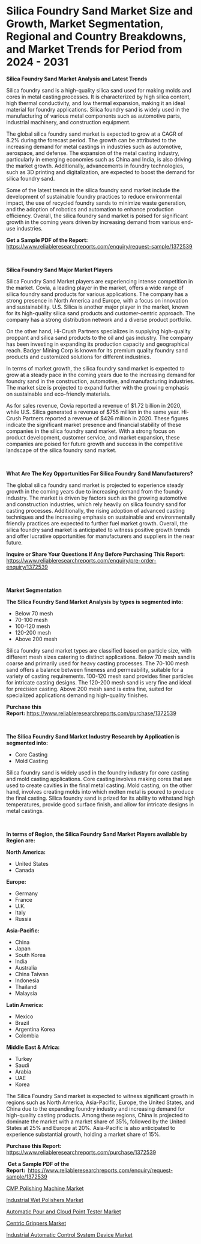 <p><h1>Silica Foundry Sand Market Size and Growth, Market Segmentation, Regional and Country Breakdowns, and Market Trends for Period from 2024 -  2031</h1></p><p><strong>Silica Foundry Sand Market Analysis and Latest Trends</strong></p>
<p><p>Silica foundry sand is a high-quality silica sand used for making molds and cores in metal casting processes. It is characterized by high silica content, high thermal conductivity, and low thermal expansion, making it an ideal material for foundry applications. Silica foundry sand is widely used in the manufacturing of various metal components such as automotive parts, industrial machinery, and construction equipment.</p><p>The global silica foundry sand market is expected to grow at a CAGR of 8.2% during the forecast period. The growth can be attributed to the increasing demand for metal castings in industries such as automotive, aerospace, and defense. The expansion of the metal casting industry, particularly in emerging economies such as China and India, is also driving the market growth. Additionally, advancements in foundry technologies, such as 3D printing and digitalization, are expected to boost the demand for silica foundry sand.</p><p>Some of the latest trends in the silica foundry sand market include the development of sustainable foundry practices to reduce environmental impact, the use of recycled foundry sands to minimize waste generation, and the adoption of robotics and automation to enhance production efficiency. Overall, the silica foundry sand market is poised for significant growth in the coming years driven by increasing demand from various end-use industries.</p></p>
<p><strong>Get a Sample PDF of the Report:&nbsp;</strong> <a href="https://www.reliableresearchreports.com/enquiry/request-sample/1372539">https://www.reliableresearchreports.com/enquiry/request-sample/1372539</a></p>
<p>&nbsp;</p>
<p><strong>Silica Foundry Sand Major Market Players</strong></p>
<p><p>Silica Foundry Sand Market players are experiencing intense competition in the market. Covia, a leading player in the market, offers a wide range of silica foundry sand products for various applications. The company has a strong presence in North America and Europe, with a focus on innovation and sustainability. U.S. Silica is another major player in the market, known for its high-quality silica sand products and customer-centric approach. The company has a strong distribution network and a diverse product portfolio.</p><p>On the other hand, Hi-Crush Partners specializes in supplying high-quality proppant and silica sand products to the oil and gas industry. The company has been investing in expanding its production capacity and geographical reach. Badger Mining Corp is known for its premium quality foundry sand products and customized solutions for different industries.</p><p>In terms of market growth, the silica foundry sand market is expected to grow at a steady pace in the coming years due to the increasing demand for foundry sand in the construction, automotive, and manufacturing industries. The market size is projected to expand further with the growing emphasis on sustainable and eco-friendly materials.</p><p>As for sales revenue, Covia reported a revenue of $1.72 billion in 2020, while U.S. Silica generated a revenue of $755 million in the same year. Hi-Crush Partners reported a revenue of $426 million in 2020. These figures indicate the significant market presence and financial stability of these companies in the silica foundry sand market. With a strong focus on product development, customer service, and market expansion, these companies are poised for future growth and success in the competitive landscape of the silica foundry sand market.</p></p>
<p>&nbsp;</p>
<p><strong>What Are The Key Opportunities For Silica Foundry Sand Manufacturers?</strong></p>
<p><p>The global silica foundry sand market is projected to experience steady growth in the coming years due to increasing demand from the foundry industry. The market is driven by factors such as the growing automotive and construction industries, which rely heavily on silica foundry sand for casting processes. Additionally, the rising adoption of advanced casting techniques and the increasing emphasis on sustainable and environmentally friendly practices are expected to further fuel market growth. Overall, the silica foundry sand market is anticipated to witness positive growth trends and offer lucrative opportunities for manufacturers and suppliers in the near future.</p></p>
<p><strong>Inquire or Share Your Questions If Any Before Purchasing This Report:</strong> <a href="https://www.reliableresearchreports.com/enquiry/pre-order-enquiry/1372539">https://www.reliableresearchreports.com/enquiry/pre-order-enquiry/1372539</a></p>
<p>&nbsp;</p>
<p><strong>Market Segmentation</strong></p>
<p><strong>The Silica Foundry Sand Market Analysis by types is segmented into:</strong></p>
<p><ul><li>Below 70 mesh</li><li>70-100 mesh</li><li>100-120 mesh</li><li>120-200 mesh</li><li>Above 200 mesh</li></ul></p>
<p><p>Silica foundry sand market types are classified based on particle size, with different mesh sizes catering to distinct applications. Below 70 mesh sand is coarse and primarily used for heavy casting processes. The 70-100 mesh sand offers a balance between fineness and permeability, suitable for a variety of casting requirements. 100-120 mesh sand provides finer particles for intricate casting designs. The 120-200 mesh sand is very fine and ideal for precision casting. Above 200 mesh sand is extra fine, suited for specialized applications demanding high-quality finishes.</p></p>
<p><strong>Purchase this Report:&nbsp;</strong><a href="https://www.reliableresearchreports.com/purchase/1372539">https://www.reliableresearchreports.com/purchase/1372539</a></p>
<p>&nbsp;</p>
<p><strong>The Silica Foundry Sand Market Industry Research by Application is segmented into:</strong></p>
<p><ul><li>Core Casting</li><li>Mold Casting</li></ul></p>
<p><p>Silica foundry sand is widely used in the foundry industry for core casting and mold casting applications. Core casting involves making cores that are used to create cavities in the final metal casting. Mold casting, on the other hand, involves creating molds into which molten metal is poured to produce the final casting. Silica foundry sand is prized for its ability to withstand high temperatures, provide good surface finish, and allow for intricate designs in metal castings.</p></p>
<p>&nbsp;</p>
<p><strong>In terms of Region, the Silica Foundry Sand Market Players available by Region are:</strong></p>
<p>
    <p> <strong> North America: </strong>
        <ul>
            <li>United States</li>
            <li>Canada</li>
        </ul>
        </p> 
    <p> <strong> Europe: </strong>
        <ul>
            <li>Germany</li>
            <li>France</li>
            <li>U.K.</li>
            <li>Italy</li>
            <li>Russia</li>
        </ul>
        </p> 
    <p> <strong> Asia-Pacific: </strong>
        <ul>
            <li>China</li>
            <li>Japan</li>
            <li>South Korea</li>
            <li>India</li>
            <li>Australia</li>
            <li>China Taiwan</li>
            <li>Indonesia</li>
            <li>Thailand</li>
            <li>Malaysia</li>
        </ul>
        </p> 
    <p> <strong> Latin America: </strong>
        <ul>
            <li>Mexico</li>
            <li>Brazil</li>
            <li>Argentina Korea</li>
            <li>Colombia</li>
        </ul>
        </p> 
    <p> <strong> Middle East & Africa: </strong>
        <ul>
            <li>Turkey</li>
            <li>Saudi</li>
            <li>Arabia</li>
            <li>UAE</li>
            <li>Korea</li>
        </ul>
    </p>
    </p>
<p><p>The Silica Foundry Sand market is expected to witness significant growth in regions such as North America, Asia-Pacific, Europe, the United States, and China due to the expanding foundry industry and increasing demand for high-quality casting products. Among these regions, China is projected to dominate the market with a market share of 35%, followed by the United States at 25% and Europe at 20%. Asia-Pacific is also anticipated to experience substantial growth, holding a market share of 15%.</p></p>
<p><strong>Purchase this Report: </strong><a href="https://www.reliableresearchreports.com/purchase/1372539">https://www.reliableresearchreports.com/purchase/1372539</a></p>
<p>&nbsp;<strong>Get a Sample PDF of the Report:&nbsp;&nbsp;</strong><a href="https://www.reliableresearchreports.com/enquiry/request-sample/1372539">https://www.reliableresearchreports.com/enquiry/request-sample/1372539</a></p>
<p><strong></strong></p>
<p><p><a href="https://medium.com/@tammyfreeman2022/cmp-polishing-machine-market-size-market-outlook-and-market-forecast-2024-to-2031-a2c2ac4525d7">CMP Polishing Machine Market</a></p><p><a href="https://medium.com/@crystalpierce09/industrial-wet-polishers-nbsp-market-focuses-on-market-share-size-and-projected-forecast-till-2031-574b4ef946bd">Industrial Wet Polishers Market</a></p><p><a href="https://medium.com/@crystalpierce09/automatic-pour-and-cloud-point-tester-market-research-report-its-history-and-forecast-2024-to-2031-e0f897a4cbed">Automatic Pour and Cloud Point Tester Market</a></p><p><a href="https://medium.com/@tammyfreeman2022/centric-grippers-market-exploring-market-share-market-trends-and-future-growth-5b0d978a7091">Centric Grippers Market</a></p><p><a href="https://medium.com/@loretashyti01/industrial-automatic-control-system-device-market-competitive-analysis-market-trends-and-forecast-06730cf1ac62">Industrial Automatic Control System Device Market</a></p></p>